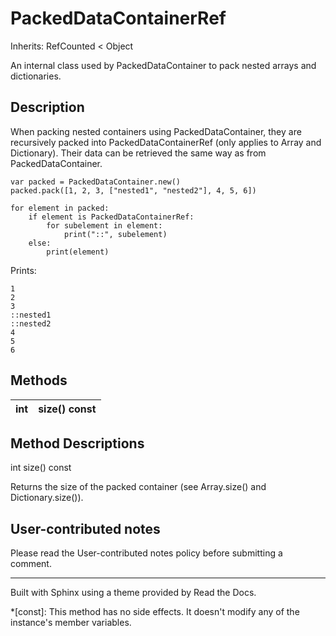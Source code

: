 # PackedDataContainerRef

Inherits: RefCounted < Object

An internal class used by PackedDataContainer to pack nested arrays and
dictionaries.

## Description

When packing nested containers using PackedDataContainer, they are recursively
packed into PackedDataContainerRef (only applies to Array and Dictionary).
Their data can be retrieved the same way as from PackedDataContainer.

    
    
    var packed = PackedDataContainer.new()
    packed.pack([1, 2, 3, ["nested1", "nested2"], 4, 5, 6])
    
    for element in packed:
        if element is PackedDataContainerRef:
            for subelement in element:
                print("::", subelement)
        else:
            print(element)
    

Prints:

    
    
    1
    2
    3
    ::nested1
    ::nested2
    4
    5
    6
    

## Methods

int | size() const  
---|---  
  
## Method Descriptions

int size() const

Returns the size of the packed container (see Array.size() and
Dictionary.size()).

## User-contributed notes

Please read the User-contributed notes policy before submitting a comment.

* * *

Built with Sphinx using a theme provided by Read the Docs.

  *[const]: This method has no side effects. It doesn't modify any of the instance's member variables.

